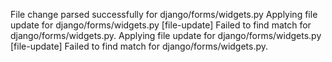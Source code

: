 File change parsed successfully for django/forms/widgets.py
Applying file update for django/forms/widgets.py
[file-update] Failed to find match for django/forms/widgets.py.
Applying file update for django/forms/widgets.py
[file-update] Failed to find match for django/forms/widgets.py.
